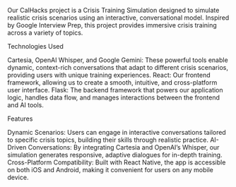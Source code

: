 Our CalHacks project is a Crisis Training Simulation designed to simulate realistic crisis scenarios using an interactive, conversational model. Inspired by Google Interview Prep, this project provides immersive crisis training across a variety of topics.

Technologies Used

Cartesia, OpenAI Whisper, and Google Gemini: These powerful tools enable dynamic, context-rich conversations that adapt to different crisis scenarios, providing users with unique training experiences.
React: Our frontend framework, allowing us to create a smooth, intuitive, and cross-platform user interface.
Flask: The backend framework that powers our application logic, handles data flow, and manages interactions between the frontend and AI tools.

Features


Dynamic Scenarios: Users can engage in interactive conversations tailored to specific crisis topics, building their skills through realistic practice.
AI-Driven Conversations: By integrating Cartesia and OpenAI’s Whisper, our simulation generates responsive, adaptive dialogues for in-depth training.
Cross-Platform Compatibility: Built with React Native, the app is accessible on both iOS and Android, making it convenient for users on any mobile device.
